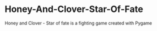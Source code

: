 # Honey-And-Clover-Star-Of-Fate
Honey and Clover - Star of fate is a fighting game created with Pygame

